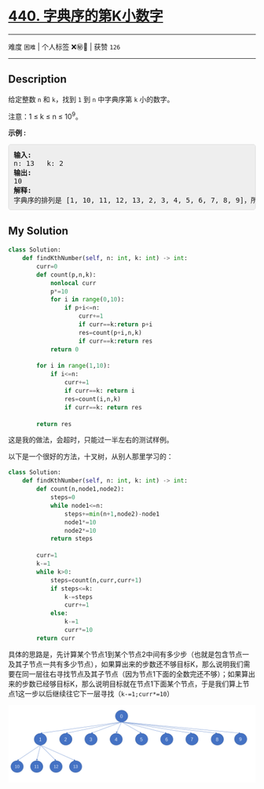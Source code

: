 # [440. 字典序的第K小数字](https://leetcode-cn.com/problems/k-th-smallest-in-lexicographical-order/)

---

难度 `困难` | 个人标签 ❌㊙️🔑 | 获赞 `126`

---

## Description

<style>
section pre{
    background-color: #eee;
    border: 1px solid #ddd;
    padding:10px;
    border-radius: 5px;
}
</style>
<section>
<p>给定整数&nbsp;<code>n</code>&nbsp;和&nbsp;<code>k</code>，找到&nbsp;<code>1</code>&nbsp;到&nbsp;<code>n</code>&nbsp;中字典序第&nbsp;<code>k</code>&nbsp;小的数字。</p>
<p>注意：1 ≤ k ≤ n ≤ 10<sup>9</sup>。</p>
<p><strong>示例 :</strong></p>
<pre><strong>输入:</strong>
n: 13   k: 2
<strong>输出:</strong>
10
<strong>解释:</strong>
字典序的排列是 [1, 10, 11, 12, 13, 2, 3, 4, 5, 6, 7, 8, 9]，所以第二小的数字是 10。
</pre>
</section>

## My Solution

```python
class Solution:
    def findKthNumber(self, n: int, k: int) -> int:
        curr=0
        def count(p,n,k):
            nonlocal curr
            p*=10
            for i in range(0,10):
                if p+i<=n: 
                    curr+=1
                    if curr==k:return p+i
                    res=count(p+i,n,k)
                    if curr==k:return res
            return 0

        for i in range(1,10): 
            if i<=n: 
                curr+=1
                if curr==k: return i
                res=count(i,n,k)
                if curr==k: return res

        return res
```

这是我的做法，会超时，只能过一半左右的测试样例。

以下是一个很好的方法，十叉树，从别人那里学习的：

```python
class Solution:
    def findKthNumber(self, n: int, k: int) -> int:
        def count(n,node1,node2):
            steps=0
            while node1<=n:
                steps+=min(n+1,node2)-node1
                node1*=10
                node2*=10
            return steps
        
        curr=1
        k-=1
        while k>0:
            steps=count(n,curr,curr+1)
            if steps<=k:
                k-=steps
                curr+=1
            else:
                k-=1
                curr*=10
        return curr
```

具体的思路是，先计算某个节点1到某个节点2中间有多少步（也就是包含节点一及其子节点一共有多少节点），如果算出来的步数还不够目标K，那么说明我们需要在同一层往右寻找节点及其子节点（因为节点1下面的全数完还不够）；如果算出来的步数已经够目标K，那么说明目标就在节点1下面某个节点，于是我们算上节点1这一步以后继续往它下一层寻找（`k-=1;curr*=10`）

![image-20200314171628883.png](assets/8bb3eab39d780d4bb3f4962ca805a3311f3acc46d3bbd0a7e3f7e057a706cb19-image-20200314171628883.png)